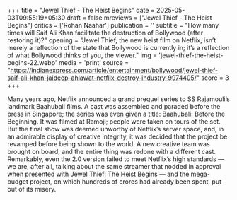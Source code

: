 +++
title = "Jewel Thief - The Heist Begins"
date = 2025-05-03T09:55:19+05:30
draft = false
mreviews = ["Jewel Thief - The Heist Begins"]
critics = ['Rohan Naahar']
publication = ''
subtitle = "How many times will Saif Ali Khan facilitate the destruction of Bollywood (after restoring it)?"
opening = "Jewel Thief, the new heist film on Netflix, isn’t merely a reflection of the state that Bollywood is currently in; it’s a reflection of what Bollywood thinks of you, the viewer."
img = 'jewel-thief-the-heist-begins-22.webp'
media = 'print'
source = "https://indianexpress.com/article/entertainment/bollywood/jewel-thief-saif-ali-khan-jaideep-ahlawat-netflix-destroy-industry-9974405/"
score = 3
+++

Many years ago, Netflix announced a grand prequel series to SS Rajamouli’s landmark Baahubali films. A cast was assembled and paraded before the press in Singapore; the series was even given a title: Baahubali: Before the Beginning. It was filmed at Ramoji; people were taken on tours of the set. But the final show was deemed unworthy of Netflix’s server space, and, in an admirable display of creative integrity, it was decided that the project be revamped before being shown to the world. A new creative team was brought on board, and the entire thing was redone with a different cast. Remarkably, even the 2.0 version failed to meet Netflix’s high standards — we are, after all, talking about the same streamer that nodded in approval when presented with Jewel Thief: The Heist Begins — and the mega-budget project, on which hundreds of crores had already been spent, put out of its misery.

